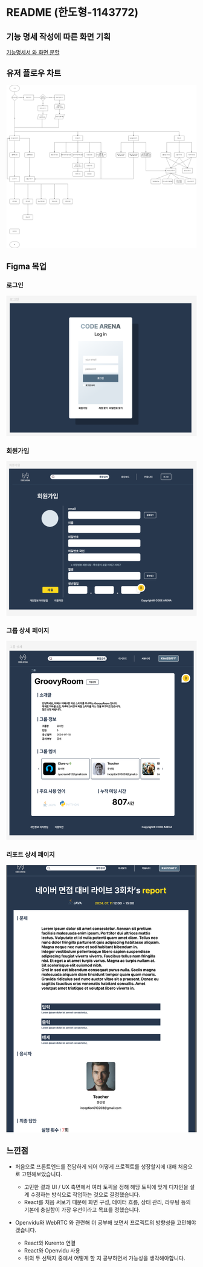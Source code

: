 # README (한도형-1143772)

## 기능 명세 작성에 따른 화면 기획

[기능명세서 와 화면 분할](https://eggplant-network-0f5.notion.site/6cf6de3958244d36a26fa29b2f375d6b)

## 유저 플로우 차트

![유저플로우차트](../../Docs/assets/CODE_ARENA.drawio.png)

## Figma 목업

### 로그인
![로그인](../../Docs/assets/login.PNG)

### 회원가입
![회원가입](../../Docs/assets/signup.PNG)

### 그룹 상세 페이지
![그룹상세페이지](../../Docs/assets/groupdetail.PNG)

### 리포트 상세 페이지
![리포트상세페이지](../../Docs/assets/report-page.PNG)

## 느낀점

- 처음으로 프론트엔드를 전담하게 되어 어떻게 프로젝트를 성장할지에 대해 처음으로 고민해보았습니다.
    - 고민한 결과 UI / UX 측면에서 여러 토픽을 정해 해당 토픽에 맞게 디자인을 설계 수정하는 방식으로 작업하는 것으로 결정했습니다.
    - React를 처음 써보기 때문에 화면 구성, 데이터 흐름, 상태 관리, 라우팅 등의 기본에 충실함이 가장 우선이라고 목표를 정했습니다.

- Openvidu와 WebRTC 와 관련해 더 공부해 보면서 프로젝트의 방향성을 고민해야겠습니다.
    - React와 Kurento 연결
    - React와 Openvidu 사용
    - 위의 두 선택지 중에서 어떻게 할 지 공부하면서 가능성을 생각해야합니다.

